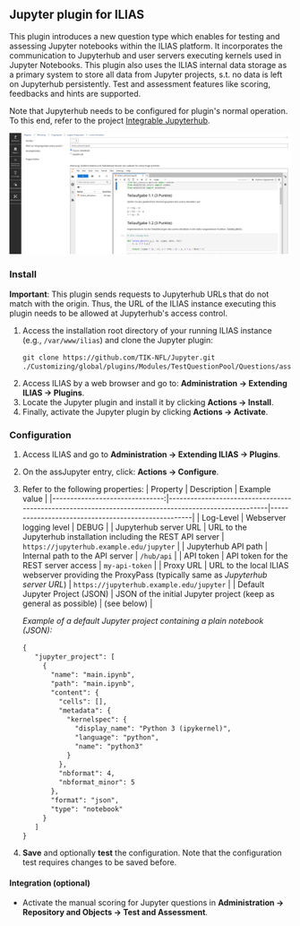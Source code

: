 ## Jupyter plugin for ILIAS

This plugin introduces a new question type which enables for testing and assessing Jupyter notebooks within the ILIAS platform.
It incorporates the communication to Jupyterhub and user servers executing kernels used in Jupyter Notebooks.
This plugin also uses the ILIAS internal data storage as a primary system to store all data from Jupyter projects, s.t. no data is left on Jupyterhub persistently.
Test and assessment features like scoring, feedbacks and hints are supported.

Note that Jupyterhub needs to be configured for plugin's normal operation.
To this end, refer to the project [Integrable Jupyterhub](https://github.com/TIK-NFL/jupyterhub/tree/integrable).

![screenshot_0.png](doc/images/screenshot_0.png)

### Install

__Important__: This plugin sends requests to Jupyterhub URLs that do not match with the origin.
Thus, the URL of the ILIAS instance executing this plugin needs to be allowed at Jupyterhub's access control.

1. Access the installation root directory of your running ILIAS instance (e.g.,  `/var/www/ilias`) and clone the Jupyter plugin:
    ```
    git clone https://github.com/TIK-NFL/Jupyter.git ./Customizing/global/plugins/Modules/TestQuestionPool/Questions/assJupyter
    ```
2. Access ILIAS by a web browser and go to:  **Administration  →  Extending ILIAS  →  Plugins**.
3. Locate the Jupyter plugin and install it by clicking **Actions → Install**.
4. Finally, activate the Jupyter plugin by clicking **Actions → Activate**.

### Configuration
1. Access ILIAS and go to  **Administration  →  Extending ILIAS  →  Plugins**.
2. On the  assJupyter  entry, click:  **Actions  →  Configure**.
3. Refer to the following properties:
   |                       Property | Description                                                                                          | Example value                                      |
   |-------------------------------:|------------------------------------------------------------------------------------------------------|----------------------------------------------------|
   |                      Log-Level | Webserver logging level                                                                              | DEBUG                                              |
   |          Jupyterhub server URL | URL to the Jupyterhub installation including the REST API server                                     | `https://jupyterhub.example.edu/jupyter` |
   |            Jupyterhub API path | Internal path to the API server                                                                      | `/hub/api`                                         |
   |                      API token | API token for the REST server access                                                                 | `my-api-token`                                     |
   |                      Proxy URL | URL to the local ILIAS webserver providing the ProxyPass (typically same as _Jupyterhub server URL_) | `https://jupyterhub.example.edu/jupyter`                        |
   | Default Jupyter Project (JSON) | JSON of the initial Jupyter project (keep as general as possible)                                    | (see below)                                        |
   
   _Example of a default Jupyter project containing a plain notebook (JSON):_
   ```
   {
      "jupyter_project": [
        {
          "name": "main.ipynb",
          "path": "main.ipynb",
          "content": {
            "cells": [],
            "metadata": {
              "kernelspec": {
                "display_name": "Python 3 (ipykernel)",
                "language": "python",
                "name": "python3"
              }
            },
            "nbformat": 4,
            "nbformat_minor": 5
          },
          "format": "json",
          "type": "notebook"
        }
      ]
   }
   ```
4. **Save** and optionally **test** the configuration. Note that the configuration test requires changes to be saved before.

#### Integration (optional)
- Activate the manual scoring for Jupyter questions in **Administration → Repository and Objects → Test and Assessment**.